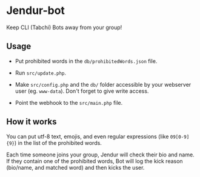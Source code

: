 # Jendur-bot

Keep CLI (Tabchi) Bots away from your group!

## Usage

* Put prohibited words in the `db/prohibitedWords.json` file.
 
* Run `src/update.php`.

* Make `src/config.php` and the `db/` folder accessible by your webserver user (eg. `www-data`). Don't forget to give write access.

* Point the webhook to the `src/main.php` file.

## How it works

You can put utf-8 text, emojis, and even regular expressions (like `09[0-9]{9}`) in the list of the prohibited words.

Each time someone joins your group, Jendur will check their bio and name. If they contain one of the prohibited words, Bot will log the kick reason (bio/name, and matched word) and then kicks the user. 

